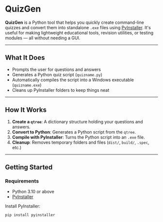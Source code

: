 # QuizGen

**QuizGen** is a Python tool that helps you quickly create command-line quizzes and convert them into standalone `.exe` files using [PyInstaller](https://pyinstaller.org/). It's useful for making lightweight educational tools, revision utilities, or testing modules — all without needing a GUI.

---

## What It Does

- Prompts the user for questions and answers
- Generates a Python quiz script (`quizname.py`)
- Automatically compiles the script into a Windows executable (`quizname.exe`)
- Cleans up PyInstaller folders to keep things neat

---

## How It Works

1. **Create a `qtree`**: A dictionary structure holding your questions and answers.
2. **Convert to Python**: Generates a Python script from the `qtree`.
3. **Compile with PyInstaller**: Turns the Python script into an `.exe` file.
4. **Cleanup**: Removes temporary folders and files (`dist/`, `build/`, `.spec`, etc.)

---

## Getting Started

### Requirements
- Python 3.10 or above
- [PyInstaller](https://pypi.org/project/pyinstaller/)

Install PyInstaller:
```bash
pip install pyinstaller
